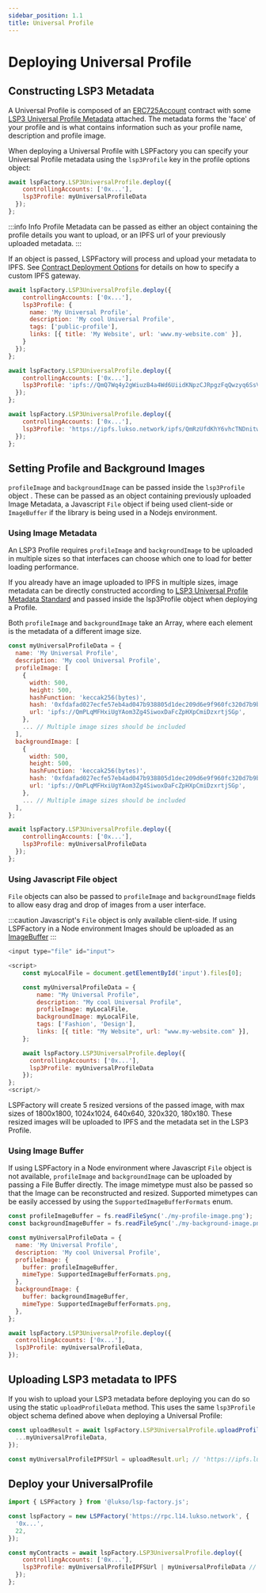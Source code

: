 ```yaml
---
sidebar_position: 1.1
title: Universal Profile
---
```


# Deploying Universal Profile

## Constructing LSP3 Metadata

A Universal Profile is composed of an [ERC725Account](../../../standards/universal-profile/lsp0-erc725account) contract with some [LSP3 Universal Profile Metadata](../../../standards/universal-profile/lsp3-universal-profile-metadata) attached. The metadata forms the 'face' of your profile and is what contains information such as your profile name, description and profile image.

When deploying a Universal Profile with LSPFactory you can specify your Universal Profile metadata using the `lsp3Profile` key in the profile options object:

```javascript
await lspFactory.LSP3UniversalProfile.deploy({
    controllingAccounts: ['0x...'],
    lsp3Profile: myUniversalProfileData
  });
};
```

:::info Info
Profile Metadata can be passed as either an object containing the profile details you want to upload, or an IPFS url of your previously uploaded metadata.
:::

If an object is passed, LSPFactory will process and upload your metadata to IPFS. See [Contract Deployment Options](./contract-deployment-options) for details on how to specify a custom IPFS gateway.

```javascript title='Setting LSP3 metadata to be uploaded'
await lspFactory.LSP3UniversalProfile.deploy({
    controllingAccounts: ['0x...'],
    lsp3Profile: {
      name: 'My Universal Profile',
      description: 'My cool Universal Profile',
      tags: ['public-profile'],
      links: [{ title: 'My Website', url: 'www.my-website.com' }],
    }
  });
};
```

```javascript title='Setting LSP3 metadata using metadata IPFS url'
await lspFactory.LSP3UniversalProfile.deploy({
    controllingAccounts: ['0x...'],
    lsp3Profile: 'ipfs://QmQ7Wq4y2gWiuzB4a4Wd6UiidKNpzCJRpgzFqQwzyq6SsV'
  });
};
```

```javascript title='Setting LSP3 metadata using metadata IPFS url'
await lspFactory.LSP3UniversalProfile.deploy({
    controllingAccounts: ['0x...'],
    lsp3Profile: 'https://ipfs.lukso.network/ipfs/QmRzUfdKhY6vhcTNDnitwKnnpm5GqjYSmw9tcdNVmi4bqy'
  });
};
```

## Setting Profile and Background Images

`profileImage` and `backgroundImage` can be passed inside the `lsp3Profile` object . These can be passed as an object containing previously uploaded Image Metadata, a Javascript `File` object if being used client-side or `ImageBuffer` if the library is being used in a Nodejs environment.

### Using Image Metadata

An LSP3 Profile requires `profileImage` and `backgroundImage` to be uploaded in multiple sizes so that interfaces can choose which one to load for better loading performance.

If you already have an image uploaded to IPFS in multiple sizes, image metadata can be directly constructed according to [LSP3 Universal Profile Metadata Standard](../../../standards/universal-profile/lsp3-universal-profile-metadata) and passed inside the lsp3Profile object when deploying a Profile.

Both `profileImage` and `backgroundImage` take an Array, where each element is the metadata of a different image size.

```javascript title='Setting LSP3 metadata to be uploaded'
const myUniversalProfileData = {
  name: 'My Universal Profile',
  description: 'My cool Universal Profile',
  profileImage: [
    {
      width: 500,
      height: 500,
      hashFunction: 'keccak256(bytes)',
      hash: '0xfdafad027ecfe57eb4ad047b938805d1dec209d6e9f960fc320d7b9b11cbed14', // bytes32 hex string of the image hash
      url: 'ipfs://QmPLqMFHxiUgYAom3Zg4SiwoxDaFcZpHXpCmiDzxrtjSGp',
    },
    ... // Multiple image sizes should be included
  ],
  backgroundImage: [
    {
      width: 500,
      height: 500,
      hashFunction: 'keccak256(bytes)',
      hash: '0xfdafad027ecfe57eb4ad047b938805d1dec209d6e9f960fc320d7b9b11cbed14', // bytes32 hex string of the image hash
      url: 'ipfs://QmPLqMFHxiUgYAom3Zg4SiwoxDaFcZpHXpCmiDzxrtjSGp',
    },
    ... // Multiple image sizes should be included
  ],
};

await lspFactory.LSP3UniversalProfile.deploy({
    controllingAccounts: ['0x...'],
    lsp3Profile: myUniversalProfileData
  });
};
```

### Using Javascript File object

`File` objects can also be passed to `profileImage` and `backgroundImage` fields to allow easy drag and drop of images from a user interface.

:::caution
Javascript's `File` object is only available client-side. If using LSPFactory in a Node environment Images should be uploaded as an [ImageBuffer](./universal-profile#uploading-an-image-using-imagebuffer)
:::

```javascript
<input type="file" id="input">

<script>
    const myLocalFile = document.getElementById('input').files[0];

    const myUniversalProfileData = {
        name: "My Universal Profile",
        description: "My cool Universal Profile",
        profileImage: myLocalFile,
        backgroundImage: myLocalFile,
        tags: ['Fashion', 'Design'],
        links: [{ title: "My Website", url: "www.my-website.com" }],
    };

    await lspFactory.LSP3UniversalProfile.deploy({
      controllingAccounts: ['0x...'],
      lsp3Profile: myUniversalProfileData
    });
};
<script/>
```

LSPFactory will create 5 resized versions of the passed image, with max sizes of 1800x1800, 1024x1024, 640x640, 320x320, 180x180. These resized images will be uploaded to IPFS and the metadata set in the LSP3 Profile.

### Using Image Buffer

If using LSPFactory in a Node environment where Javascript `File` object is not available, `profileImage` and `backgroundImage` can be uploaded by passing a File Buffer directly. The image mimetype must also be passed so that the Image can be reconstructed and resized. Supported mimetypes can be easily accessed by using the `SupportedImageBufferFormats` enum.

```javascript
const profileImageBuffer = fs.readFileSync('./my-profile-image.png');
const backgroundImageBuffer = fs.readFileSync('./my-background-image.png');

const myUniversalProfileData = {
  name: 'My Universal Profile',
  description: 'My cool Universal Profile',
  profileImage: {
    buffer: profileImageBuffer,
    mimeType: SupportedImageBufferFormats.png,
  },
  backgroundImage: {
    buffer: backgroundImageBuffer,
    mimeType: SupportedImageBufferFormats.png,
  },
};

await lspFactory.LSP3UniversalProfile.deploy({
  controllingAccounts: ['0x...'],
  lsp3Profile: myUniversalProfileData,
});
```

## Uploading LSP3 metadata to IPFS

If you wish to upload your LSP3 metadata before deploying you can do so using the static `uploadProfileData` method. This uses the same `lsp3Profile` object schema defined above when deploying a Universal Profile:

```javascript
const uploadResult = await lspFactory.LSP3UniversalProfile.uploadProfileData({
  ...myUniversalProfileData,
});

const myUniversalProfileIPFSUrl = uploadResult.url; // 'https://ipfs.lukso.network/ipfs/QmPzUfdKhY6vfcTNDnitwKnnpm5GqjYSmw9todNVmi4bqy'
```

## Deploy your UniversalProfile

```javascript
import { LSPFactory } from '@lukso/lsp-factory.js';

const lspFactory = new LSPFactory('https://rpc.l14.lukso.network', {
  '0x...',
  22,
});

const myContracts = await lspFactory.LSP3UniversalProfile.deploy({
    controllingAccounts: ['0x...'],
    lsp3Profile: myUniversalProfileIPFSUrl | myUniversalProfileData // LSP3 Metadata object or IPFS URL
  });
};
```
